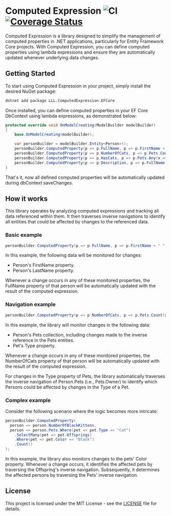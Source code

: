 # Computed Expression ![CI](https://github.com/lucaslorentz/computed-expression/workflows/CI/badge.svg) [![Coverage Status](https://coveralls.io/repos/github/lucaslorentz/computed-expression/badge.svg?branch=main)](https://coveralls.io/github/lucaslorentz/computed-expression?branch=main)

Computed Expression is a library designed to simplify the management of computed properties in .NET applications, particularly for Entity Framework Core projects. With Computed Expression, you can define computed properties using lambda expressions and ensure they are automatically updated whenever underlying data changes.

## Getting Started

To start using Computed Expression in your project, simply install the desired NuGet package:
```sh
dotnet add package LLL.ComputedExpression.EFCore
```

Once installed, you can define computed properties in your EF Core DbContext using lambda expressions, as demonstrated below:
```csharp
protected override void OnModelCreating(ModelBuilder modelBuilder)
{
    base.OnModelCreating(modelBuilder);

    var personBuilder = modelBuilder.Entity<Person>();
    personBuilder.ComputedProperty(p => p.FullName, p => p.FirstName + " " + p.LastName);
    personBuilder.ComputedProperty(p => p.NumberOfCats, p => p.Pets.Count(x => x.Type == "Cat"));
    personBuilder.ComputedProperty(p => p.HasCats, p => p.Pets.Any(x => x.Type == "Cat"));
    personBuilder.ComputedProperty(p => p.Description, p => p.FullName + " (" + p.Pets.Count() + " pets)");
}
```

That's it, now all defined computed properties will be automatically updated during dbContext saveChanges.

## How it works

This library operates by analyzing computed expressions and tracking all data referenced within them. It then traverses inverse navigations to identify all entities that could be affected by changes to the referenced data.

### Basic example
```csharp
personBuilder.ComputedProperty(p => p.FullName, p => p.FirstName + " " + p.LastName);
```
In this example, the following data will be monitored for changes:

- Person's FirstName property.
- Person's LastName property.

Whenever a change occurs in any of these monitored properties, the FullName property of that person will be automatically updated with the result of the computed expression.

### Navigation example
```csharp
personBuilder.ComputedProperty(p => p.NumberOfCats, p => p.Pets.Count(x => x.Type == "Cat"));
```
In this example, the library will monitor changes in the following data:

- Person's Pets collection, including changes made to the inverse reference in the Pets entities.
- Pet's Type property.

Whenever a change occurs in any of these monitored properties, the NumberOfCats property of that person will be automatically updated with the result of the computed expression.

For changes in the Type property of Pets, the library automatically traverses the inverse navigation of Person.Pets (i.e., Pets.Owner) to identify which Persons could be affected by changes in the Type of a Pet.

### Complex example

Consider the following scenario where the logic becomes more intricate:
```csharp
personBuilder.ComputedProperty(
  person => person.NumberOfBlackKittens,
  person => person.Pets.Where(pet => pet.Type == "Cat")
    .SelectMany(pet => pet.Offsprings)
    .Where(pet => pet.Color == "Black")
    .Count()
);
```
In this example, the library also monitors changes to the pets' Color property. Whenever a change occurs, it identifies the affected pets by traversing the Offspring's inverse navigation. Subsequently, it determines the affected persons by traversing the Pets' inverse navigation.

## License
This project is licensed under the MIT License - see the [LICENSE](LICENSE) file for details.
